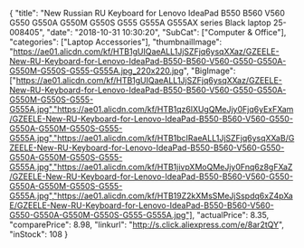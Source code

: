 {
	"title": "New Russian RU Keyboard for Lenovo IdeaPad B550 B560 V560 G550 G550A G550M G550S G555 G555A G555AX series Black laptop 25-008405",
	"date": "2018-10-31 10:30:20",
	"SubCat": ["Computer & Office"],
	"categories": ["Laptop Accessories"],
	"thumbnailImage": "https://ae01.alicdn.com/kf/HTB1gUIQaeALL1JjSZFjq6ysqXXaz/GZEELE-New-RU-Keyboard-for-Lenovo-IdeaPad-B550-B560-V560-G550-G550A-G550M-G550S-G555-G555A.jpg_220x220.jpg",
	"BigImage": ["https://ae01.alicdn.com/kf/HTB1gUIQaeALL1JjSZFjq6ysqXXaz/GZEELE-New-RU-Keyboard-for-Lenovo-IdeaPad-B550-B560-V560-G550-G550A-G550M-G550S-G555-G555A.jpg","https://ae01.alicdn.com/kf/HTB1qz6lXUgQMeJjy0Fjq6yExFXam/GZEELE-New-RU-Keyboard-for-Lenovo-IdeaPad-B550-B560-V560-G550-G550A-G550M-G550S-G555-G555A.jpg","https://ae01.alicdn.com/kf/HTB1bcIRaeALL1JjSZFjq6ysqXXaB/GZEELE-New-RU-Keyboard-for-Lenovo-IdeaPad-B550-B560-V560-G550-G550A-G550M-G550S-G555-G555A.jpg","https://ae01.alicdn.com/kf/HTB1jivpXMoQMeJjy0Fnq6z8gFXaZ/GZEELE-New-RU-Keyboard-for-Lenovo-IdeaPad-B550-B560-V560-G550-G550A-G550M-G550S-G555-G555A.jpg","https://ae01.alicdn.com/kf/HTB19Z2kXMsSMeJjSspdq6xZ4pXaE/GZEELE-New-RU-Keyboard-for-Lenovo-IdeaPad-B550-B560-V560-G550-G550A-G550M-G550S-G555-G555A.jpg"],
	"actualPrice": 8.35,
	"comparePrice": 8.98,
	"linkurl": "http://s.click.aliexpress.com/e/8ar2tQY",
	"inStock": 108
}
